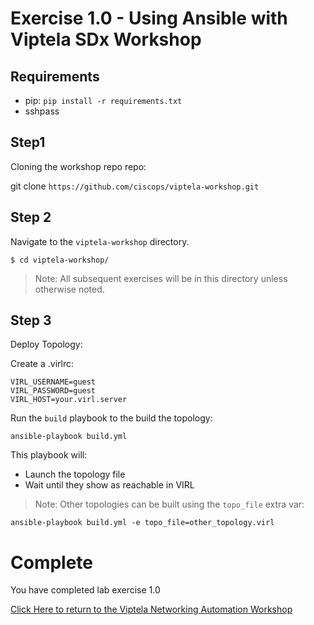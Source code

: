 # Exercise 1.0 -  Using Ansible with Viptela SDx Workshop

## Requirements

* pip: `pip install -r requirements.txt`
* sshpass


## Step1

Cloning the workshop repo repo:

git clone `https://github.com/ciscops/viptela-workshop.git`


## Step 2

Navigate to the `viptela-workshop` directory.

``` shell
$ cd viptela-workshop/
```

>Note: All subsequent exercises will be in this directory unless otherwise noted.

## Step 3

Deploy Topology:

Create a .virlrc:
``` shell
VIRL_USERNAME=guest
VIRL_PASSWORD=guest
VIRL_HOST=your.virl.server
```

Run the `build` playbook to the build the topology:
``` shell
ansible-playbook build.yml
```

This playbook will:
* Launch the topology file
* Wait until they show as reachable in VIRL

>Note: Other topologies can be built using the `topo_file` extra var:
``` shell
ansible-playbook build.yml -e topo_file=other_topology.virl
```

# Complete

You have completed lab exercise 1.0

[Click Here to return to the Viptela Networking Automation Workshop](README_AUTOMATION.md)
